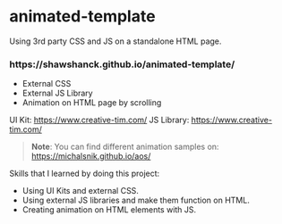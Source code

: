 # animated-template
Using 3rd party CSS and JS on a standalone HTML page.

<h3>https://shawshanck.github.io/animated-template/</h3>

* External CSS
* External JS Library
* Animation on HTML page by scrolling 

UI Kit: https://www.creative-tim.com/
JS Library: https://www.creative-tim.com/

> **Note**: You can find different animation samples on: https://michalsnik.github.io/aos/

Skills that I learned by doing this project:

* Using UI Kits and external CSS.
* Using external JS libraries and make them function on HTML.
* Creating animation on HTML elements with JS.
